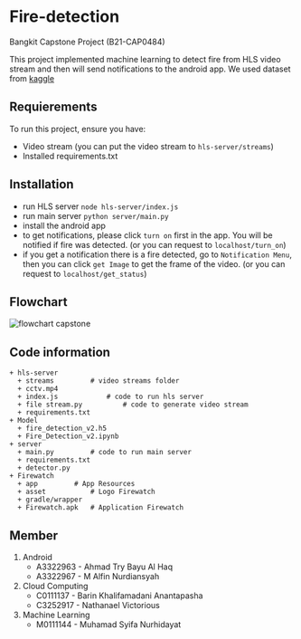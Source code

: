 # Fire-detection
Bangkit Capstone Project (B21-CAP0484)

This project implemented machine learning to detect fire from HLS video stream and then will send notifications to the android app. We used dataset from [kaggle](https://www.kaggle.com/tharakan684/urecamain)

## Requierements
To run this project, ensure you have:
- Video stream (you can put the video stream to `hls-server/streams`)
- Installed requirements.txt

## Installation
- run HLS server
`node hls-server/index.js`
- run main server
`python server/main.py`
- install the android app
- to get notifications, please click `turn on` first in the app. You will be notified if fire was detected. (or you can request to `localhost/turn_on`)
- if you get a notification there is a fire detected, go to `Notification Menu`, then you can click `get Image` to get the frame of the video. (or you can request to `localhost/get_status`)

## Flowchart
![flowchart capstone](https://user-images.githubusercontent.com/56325833/120769525-6c953600-c547-11eb-9683-1a6f201ee94b.jpeg)

## Code information
    + hls-server
      + streams			# video streams folder
      + cctv.mp4
      + index.js			# code to run hls server
      + file stream.py			# code to generate video stream
      + requirements.txt
    + Model
      + fire_detection_v2.h5
      + Fire_Detection_v2.ipynb
    + server
      + main.py			# code to run main server
      + requirements.txt
      + detector.py
    + Firewatch
      + app			# App Resources
      + asset			# Logo Firewatch
      + gradle/wrapper
      + Firewatch.apk	# Application Firewatch

## Member

1. Android
   * A3322963 - Ahmad Try Bayu Al Haq
   * A3322967 - M Alfin Nurdiansyah
2. Cloud Computing
   * C0111137 - Barin Khalifamadani Anantapasha
   * C3252917 - Nathanael Victorious
3. Machine Learning
   * M0111144 - Muhamad Syifa Nurhidayat
